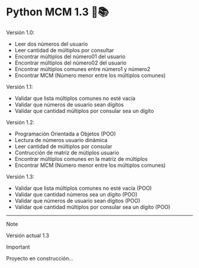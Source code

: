 # Python MCM 1.3 🌿📚

Versión 1.0:
- Leer dos números del usuario
- Leer cantidad de múltiplos por consultar
- Encontrar múltiplos del número01 del usuario
- Encontrar múltiplos del número02 del usuario
- Encontrar múltiplos comunes entre número1 y número2
- Encontrar MCM (Número menor entre los múltiplos comunes)

Versión 1.1:
- Validar que lista múltiplos comunes no esté vacía
- Validar que números de usuario sean dígitos
- Validar que cantidad múltiplos por consular sea un dígito

Versión 1.2:
- Programación Orientada a Objetos (POO)
- Lectura de números usuario dinámica
- Leer cantidad de múltiplos por consular
- Contrucción de matriz de mútiplos usuario
- Encontrar múltiplos comunes en la matriz de múltiplos
- Encontrar MCM (Número menor entre los múltiplos comunes)

Versión 1.3:
- Validar que lista múltiplos comunes no esté vacía (POO)
- Validar que cantidad números sea un dígito (POO)
- Validar que números de usuario sean dígitos (POO)
- Validar que cantidad múltiplos por consular sea un dígito (POO)

--- 

> [!NOTE]
> Versión actual 1.3

> [!IMPORTANT]
> Proyecto en construcción...
